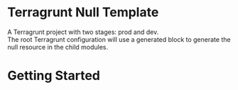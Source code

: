# Terragrunt Null Template
A Terragrunt project with two stages: prod and dev.  
The root Terragrunt configuration will use a generated block to generate the null resource in the child modules.   

# Getting Started
